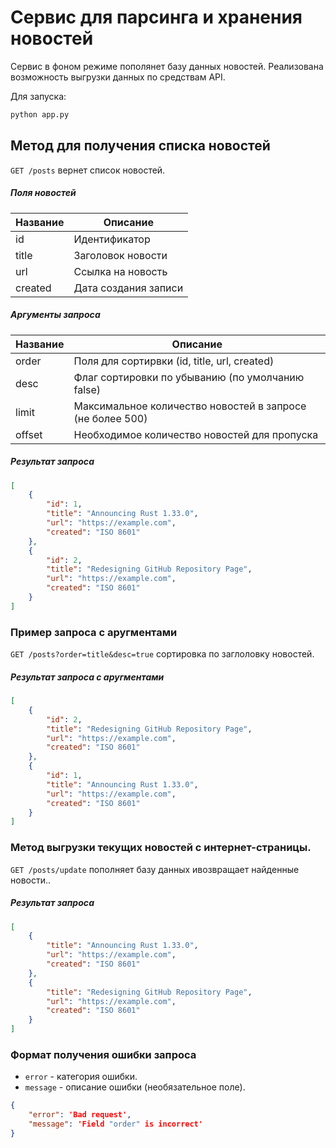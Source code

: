 # Сервис для парсинга и хранения новостей
Сервис в фоном режиме пополянет базу данных новостей. Реализована возможность выгрузки данных по средствам API.

Для запуска:

```sh
python app.py
```

## Метод для получения списка новостей

`GET /posts` вернет список новостей.

##### Поля новостей

Название| Описание
------- | ---------------
id      | Идентификатор
title   | Заголовок новости
url     | Ссылка на новость
created | Дата создания записи

##### Аргументы запроса

Название| Описание
------- | ---------------
order   |  Поля для сортирвки (id, title, url, created)
desc    |  Флаг сортировки по убыванию (по умолчанию false)
limit   |  Максимальное количество новостей в запросе (не более 500)
offset  |  Необходимое количество новостей для пропуска


##### Результат запроса

```json
[
    {
        "id": 1,
        "title": "Announcing Rust 1.33.0",
        "url": "https://example.com",
        "created": "ISO 8601"
    },
    {
        "id": 2,
        "title": "Redesigning GitHub Repository Page",
        "url": "https://example.com",
        "created": "ISO 8601"
    }
]
```

### Пример запроса с аругментами

`GET /posts?order=title&desc=true` сортировка по заглоловку новостей.

##### Результат запроса с аругментами

```json
[
    {
        "id": 2,
        "title": "Redesigning GitHub Repository Page",
        "url": "https://example.com",
        "created": "ISO 8601"
    },
    {
        "id": 1,
        "title": "Announcing Rust 1.33.0",
        "url": "https://example.com",
        "created": "ISO 8601"
    }
]
```

### Метод выгрузки текущих новостей с интернет-страницы.

`GET /posts/update` пополняет базу данных ивозвращает найденные новости..

##### Результат запроса

```json
[
    {
        "title": "Announcing Rust 1.33.0",
        "url": "https://example.com",
        "created": "ISO 8601"
    },
    {
        "title": "Redesigning GitHub Repository Page",
        "url": "https://example.com",
        "created": "ISO 8601"
    }
]
```

### Формат получения ошибки запроса

* `error` - категория ошибки.
* `message` - описание ошибки (необязательное поле).

```json
{
    "error": 'Bad request',
    "message": 'Field "order" is incorrect'
}
```
